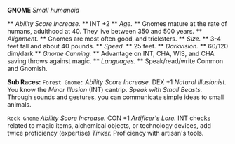 __**GNOME**__
*Small humanoid*

** *Ability Score Increase.* ** INT +2
** *Age.* ** Gnomes mature at the rate of humans, adulthood at 40. They live between 350 and 500 years.
** *Alignment.* ** Gnomes are most often good, and tricksters.
** *Size.* ** 3-4 feet tall and about 40 pounds.
** *Speed.* ** 25 feet.
** *Darkvision.* ** 60/120 dim/dark
** *Gnome Cunning.* ** Advantage on INT, CHA, WIS, and CHA saving throws against magic.
** *Languages.* ** Speak/read/write Common and Gnomish. 

**Sub Races:**
`Forest Gnome:`
*Ability Score Increase.* DEX +1
*Natural Illusionist.* You know the *Minor Illusion* (INT) cantrip. 
*Speak with Small Beasts.* Through sounds and gestures, you can communicate simple ideas to small animals. 

`Rock Gnome`
*Ability Score Increase.* CON +1
*Artificer's Lore.* INT checks related to magic items, alchemical objects, or technology devices, add twice proficiency (expertise)
*Tinker.* Proficiency with artisan's tools. 
